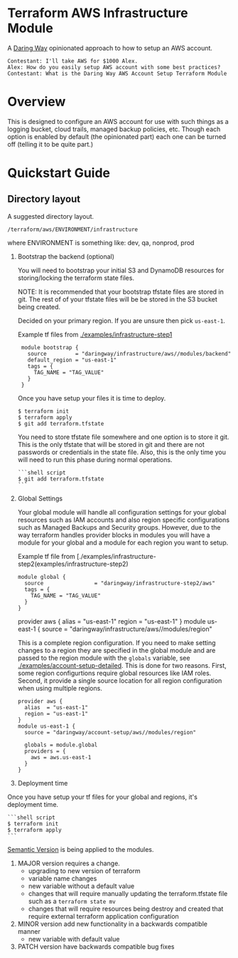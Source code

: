 # Terraform AWS Infrastructure Module
A [Daring Way](https://www.daringway.com/) opinionated approach to how to setup an AWS account.

    Contestant: I'll take AWS for $1000 Alex.
    Alex: How do you easily setup AWS account with some best practices?
    Contestant: What is the Daring Way AWS Account Setup Terraform Module

# Overview

This is designed to configure an AWS account for use with such things as a 
logging bucket, cloud trails, managed backup policies, etc.  Though each option is 
enabled by default (the opinionated part) each one can be turned off (telling it to be quite part.)

# Quickstart Guide

## Directory layout
A suggested directory layout.

```
/terraform/aws/ENVIRONMENT/infrastructure
```

where ENVIRONMENT is something like:  dev, qa, nonprod, prod

1) Bootstrap the backend (optional)

    You will need to bootstrap your initial S3 and DynamoDB resources for storing/locking the terraform state files.
    
    NOTE: It is recommended that your bootstrap tfstate files are stored in git. The rest of of your tfstate files will 
    be be stored in the S3 bucket being created.
    
    Decided on your primary region.  If you are unsure then pick `us-east-1`.
    
   Example tf files from [./examples/infrastructure-step1](examples/infrastracture-step1)

   ```hcl-terraform
    module bootstrap {
      source         = "daringway/infrastructure/aws//modules/backend"
      default_region = "us-east-1"
      tags = {
        TAG_NAME = "TAG_VALUE"
      }
    }
    ```
   
   Once you have setup your files it is time to deploy.
    
    ```shell script
    $ terraform init
    $ terraform apply
    $ git add terraform.tfstate
    ```
   
   You need to store tfstate file somewhere and one option is to store it git.  This is the only tfstate 
   that will be stored in git and there are not passwords or credentials in the state file.  Also, this is the only time
   you will need to run this phase during normal operations. 
   
       ```shell script
       $ git add terraform.tfstate
       ```

2) Global Settings

    Your global module will handle all configuration settings for your global resources such as IAM accounts and 
    also region specific configurations such as Managed Backups and Security groups.  However, due to the way 
    terraform handles provider blocks in modules you will have a module for your global and a module for each 
    region you want to setup.
    

   Example tf file from [./examples/infrastructure-step2(examples/infrastructure-step2)
   ```hcl-terraform
   module global {
     source                = "daringway/infrastructure-step2/aws"
     tags = {
       TAG_NAME = "TAG_VALUE"
     }
   }
   ```
    

   provider aws {
     alias  = "us-east-1"
     region = "us-east-1"
   }
   module us-east-1 {
     source       = "daringway/infrastructure/aws//modules/region"
    
    This is a complete region configuration.  If you need to make setting changes to a region they are specified in the 
    global module and are passed to the region module with the `globals` variable, see [./examples/account-setup-detailed](./examples/account-setup-detailed).  This is done for two 
    reasons.  First, some region configurtions require global resources like IAM roles.  Second, it provide a single 
    source location for all region configuration when using multiple regions. 
    
    ```hcl-terraform
    provider aws {
      alias  = "us-east-1"
      region = "us-east-1"
    }
    module us-east-1 {
      source = "daringway/account-setup/aws//modules/region"
    
      globals = module.global
      providers = {
        aws = aws.us-east-1
      }
    }
    ```

4) Deployment time

  Once you have setup your tf files for your global and regions, it's deployment time.
  
    ```shell script
    $ terraform init
    $ terraform apply
    ```

[Semantic Version](https://semver.org) is being applied to the modules. 

1. MAJOR version requires a change. 
    - upgrading to new version of terraform
    - variable name changes
    - new variable without a default value
    - changes that will require manually updating the terraform.tfstate file such as a `terraform state mv`
    - changes that will require resources being destroy and created that require external terraform application configuration
2. MINOR version add new functionality in a backwards compatible manner
    - new variable with default value
3. PATCH version have backwards compatible bug fixes
